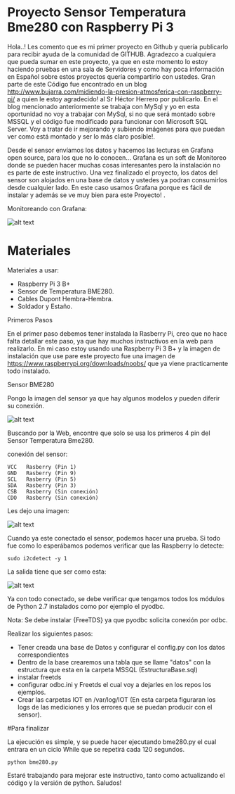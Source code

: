 #  Proyecto Sensor Temperatura Bme280 con Raspberry Pi 3

Hola..! Les comento que es mi primer proyecto en Github y quería publicarlo para recibir ayuda de la comunidad de GITHUB.
Agradezco a cualquiera que pueda sumar en este proyecto, ya que en este momento lo estoy haciendo pruebas en una sala de Servidores y como hay poca información en Español sobre estos proyectos quería compartirlo con ustedes.
Gran parte de este Código fue encontrado en un blog http://www.bujarra.com/midiendo-la-presion-atmosferica-con-raspberry-pi/ a quien le estoy agradecido! al Sr Héctor Herrero por publicarlo.
En el blog mencionado anteriormente se trabaja con MySql y yo en esta oportunidad no voy a trabajar con MySql, si no que será montado sobre MSSQL y el código fue modificado para funcionar con Microsoft SQL Server.
Voy a tratar de ir mejorando y subiendo imágenes para que puedan ver como está montado y ser lo más claro posible!.


Desde el sensor envíamos los datos y hacemos las lecturas en Grafana open source, para los que no lo conocen... Grafana es un soft de Monitoreo donde se pueden hacer muchas cosas interesantes pero la instalación no es parte de este instructivo. Una vez finalizado el proyecto, los datos del sensor son alojados en una base de datos y ustedes ya podran consumirlos desde cualquier lado. En este caso usamos Grafana porque es fácil de instalar y además se ve muy bien para este Proyecto! .

Monitoreando con Grafana:

![alt text](https://github.com/ivoxdavanzo/SensorTemperaturaBme280/blob/master/Imagenes/MonitorGrafana.JPG)

Materiales
===========

Materiales a usar:

- Raspberry Pi 3 B+
- Sensor de Temperatura BME280.
- Cables Dupont Hembra-Hembra.
- Soldador y Estaño.


Primeros Pasos

En el primer paso debemos tener instalada la Rasberry Pi, creo que no hace falta detallar este paso, ya que hay muchos instructivos en la web para realizarlo.
En mi caso estoy usando una Raspberry Pi 3 B+ y la imagen de instalación que use pare este proyecto fue una imagen de https://www.raspberrypi.org/downloads/noobs/ que ya viene practicamente todo instalado.

Sensor BME280

Pongo la imagen del sensor ya que hay algunos modelos y pueden diferir su conexión.

![alt text](https://github.com/ivoxdavanzo/SensorTemperaturaBme280/blob/master/Imagenes/CapturaSensorBME280.JPG)

Buscando por la Web, encontre que solo se usa los primeros 4 pin del Sensor Temperatura Bme280.

conexión del sensor:

```
VCC   Rasberry (Pin 1)
GND   Rasberry (Pin 9)
SCL   Rasberry (Pin 5)
SDA   Rasberry (Pin 3)
CSB   Rasberry (Sin conexión)
CDO   Rasberry (Sin conexión)
```
Les dejo una imagen:

![alt text](https://github.com/ivoxdavanzo/SensorTemperaturaBme280/blob/master/Imagenes/Configuraci%C3%B3n%20pin.JPG)

Cuando ya este conectado el sensor, podemos hacer una prueba. Si todo fue como lo esperábamos podemos verificar que las Raspberry lo detecte:
```
sudo i2cdetect -y 1
```

La salida tiene que ser como esta:

![alt text](https://github.com/ivoxdavanzo/SensorTemperaturaBme280/blob/master/Imagenes/Inkedi2cdetect_LI.jpg)

Ya con todo conectado, se debe verificar que tengamos todos los módulos de Python 2.7 instalados como por ejemplo el pyodbc.

Nota: Se debe instalar {FreeTDS} ya que pyodbc solicita conexión por odbc.

Realizar los siguientes pasos:
- Tener creada una base de Datos y configurar el config.py con los datos correspondientes
- Dentro de la base crearemos una tabla que se llame "datos" con la estructura que esta en la carpeta MSSQL (EstructuraBase.sql)
- instalar freetds
- configurar odbc.ini y Freetds el cual voy a dejarles en los repos los ejemplos.
- Crear las carpetas IOT en /var/log/IOT (En esta carpeta figuraran los logs de las mediciones y los errores que se puedan producir con el sensor).


#Para finalizar

La ejecución es simple, y se puede hacer ejecutando bme280.py el cual entrara en un ciclo While que se repetirá cada 120 segundos.
```
python bme280.py
```
Estaré trabajando para mejorar este instructivo, tanto como actualizando el código y la versión de python.
Saludos!

